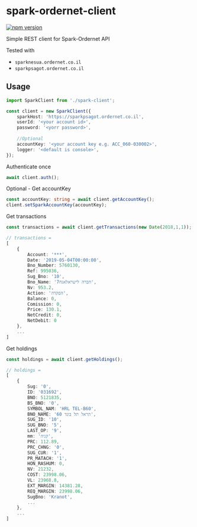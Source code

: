 # spark-ordernet-client
[![npm version](https://badge.fury.io/js/spark-ordernet-client.svg)](https://badge.fury.io/js/spark-ordernet-client)

Simple REST client for Spark-Ordernet API


Tested with
- `sparknesua.ordernet.co.il`
- `sparkpsagot.ordernet.co.il`

## Usage
```typescript
import SparkClient from './spark-client';

const client = new SparkClient({
    sparkHost: 'https://sparkpsagot.ordernet.co.il',
    userId: '<your account id>', 
    password: '<yorr password>',
    
    //Optional
    accountKey: '<your account key e.g. ACC_060-030002>',
    logger: '<default is console>', 
});
```

Authenticate once
```typescript
await client.auth();
```
Optional - Get accountKey
```typescript
const accountKey: string = await client.getAccountKey();
client.setSparkAccountKey(accountKey);
```
Get transactions
```typescript
const transactions = await client.getTransactions(new Date(2018,1,1));

// transactions = 
[
    {
        Account: '***',
        Date: '2019-05-04T00:00:00',
        Bno_Number: 5760130,
        Ref: 995036,
        Sug_Bno: '10',
        Bno_Name: '7חברה לישראלאגח',
        Nv: 953.2,
        Action: 'הפקדה',
        Balance: 0,
        Comission: 0,
        Price: 130.1,
        NetCredit: 0,
        NetDebit: 0
    },
    ...
]
```

Get holdings
```typescript
const holdings = await client.getHoldings();

// holdings = 
[
    {
        Sug: '0',
        ID: '031692',
        BNO: 5121835,
        BS_BNO: '0',
        SYMBOL_NAM: 'HRL TEL-B60',
        BNO_NAME: '60 הראל תל בונד',
        SUG_ID: '10',
        SUG_BNO: '5',
        LAST_OP: '9',
        mm: 'קניה',
        PRC: 112.89,
        PRC_CHNG: '0',
        SUG_CUR: '1',
        PR_MATACH: '1',
        HON_RASHUM: 0,
        NV: 21232,
        COST: 23998.06,
        VL: 23968.8,
        EXT_MARGIN: 14381.28,
        REQ_MARGIN: 23998.06,
        SugBno: 'Kranot',
        ...
    },
    ...
]
```
